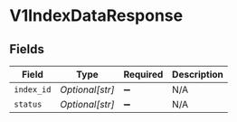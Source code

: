 # V1IndexDataResponse


## Fields

| Field              | Type               | Required           | Description        |
| ------------------ | ------------------ | ------------------ | ------------------ |
| `index_id`         | *Optional[str]*    | :heavy_minus_sign: | N/A                |
| `status`           | *Optional[str]*    | :heavy_minus_sign: | N/A                |